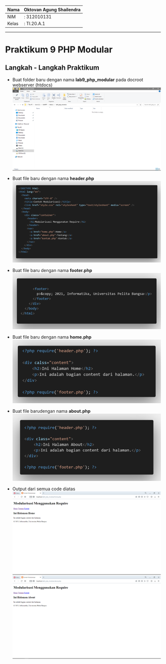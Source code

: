 | Nama  | Oktovan Agung Shailendra|
|-------|-------------------------|
|NIM    |: 312010131              |
|Kelas  |: TI.20.A.1              |

---
 # Praktikum 9 PHP Modular

 ## Langkah - Langkah Praktikum

 - Buat folder baru dengan nama **lab9_php_modular** pada docroot webserver (htdocs)
 ![img](img/lab9phpmodular.png)

- Buat file baru dengan nama **header.php**
![img](img/header.png)

- Buat file baru dengan nama **footer.php**
![img](img/footer.png)

- Buat file baru dengan nama **home.php**
![img](img/home.png)

- Buat file barudengan nama **about.php**
![img](img/about.png)

- Output dari semua code diatas
![img](img/outputhome.png)
![img](img/outputabout.png)
